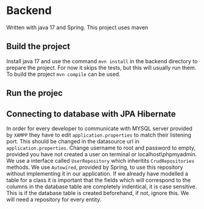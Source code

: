 # Backend

Written with java 17 and Spring. This project uses maven

## Build the project
Install java 17 and use the command `mvn install` in the backend directory to prepare the project. For now it skips the tests, but this will usually run them. To build the project `mvn compile` can be used.

## Run the projec

## Connecting to database with JPA Hibernate
In order for every developer to communicate with MYSQL server provided by `XAMPP` they have to
edit `application.properties` to match their listening port. This should be changed in the datasource url in `application.properties`. Change username to root and password to empty, provided you have not created a user on terminal or localhost\phpmyadmin\. We use a interface called `UserRepository` which inheritits `CrudRepositories` methods. We use `Autowired`, provided by Spring, to use this repository without implementing it in our application. If we already have modelled a table for a class it is important that the fields which will correspond to the columns in the database table are completely indentical, it is case sensitive. This is if the database table is created beforehand, if not, ignore this. We will need a repository for every entity. 